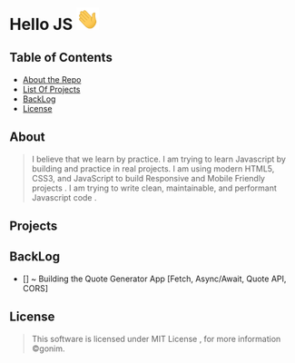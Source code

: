 # Hello JS <img src="https://github.com/notGonim/JavaScript-Projects/blob/main/hello.gif"   width="40px" >


## Table of Contents


- [About the Repo](#about)
- [List Of Projects](#projects)
- [BackLog](#backlog)
- [License](#license)



## About 

> I believe that we learn by practice. I am trying to learn Javascript by building and practice in real projects.
> I am using modern HTML5, CSS3, and JavaScript to build Responsive and Mobile Friendly projects .
> I am trying to write clean, maintainable, and performant Javascript code .


## Projects 




## BackLog

- [] ~ Building the Quote Generator App   [Fetch, Async/Await, Quote API, CORS]



## License

> This software is licensed under MIT License , for more information ©gonim.
